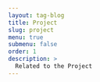 ```yaml
---
layout: tag-blog
title: Project
slug: project
menu: true
submenu: false
order: 1
description: >
  Related to the Project
---
```

